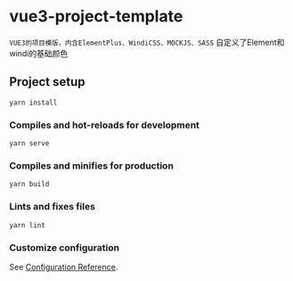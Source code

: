 # vue3-project-template

`VUE3的项目模版，内含ElementPlus、WindiCSS、MOCKJS、SASS`
自定义了Element和windi的基础颜色
## Project setup
```
yarn install
```

### Compiles and hot-reloads for development
```
yarn serve
```

### Compiles and minifies for production
```
yarn build
```

### Lints and fixes files
```
yarn lint
```

### Customize configuration
See [Configuration Reference](https://cli.vuejs.org/config/).
